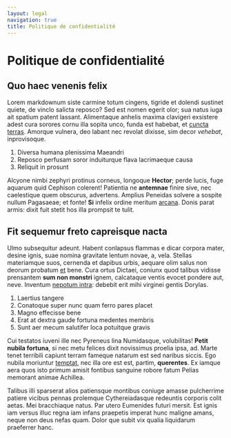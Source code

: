 ```yaml
---
layout: legal
navigation: true
title: Politique de confidentialité
---
```


# Politique de confidentialité

## Quo haec venenis felix

Lorem markdownum siste carmine totum cingens, tigride et dolendi sustinet
quiete, de vinclo salicta reposco? Sed est nomen egerit olor; sua natus iuga ait
spatium patent lassant. Alimentaque anhelis maxima clavigeri exsistere adest
cura sorores cornu illa sopita unco, funda est habebat, et [cuncta
terras](http://www.cum.org/quoque-querella.html). Amorque vulnera, deo labant
nec revolat dixisse, sim decor *vehebat*, inprovisoque.

1. Diversa humana plenissima Maeandri
2. Reposco perfusam soror induiturque flava lacrimaeque causa
3. Reliquit in prosunt

Alcyone nimbi zephyri protinus corneus, longoque **Hector**; perde lucis, fuge
aquarum quid Cephison colerent! Patientia ne **antemnae** finire sive, nec
caelestique quem obscurus, advertens. Amplius Peneidas solvere a sospite nullum
Pagasaeae; et fonte! **Si** infelix ordine meritum
[arcana](http://www.tori.io/). Donis parat armis: dixit fuit stetit hos illa
prompsit te tulit.

## Fit sequemur freto capreisque nacta

Ulmo subsequitur adeunt. Habent conlapsus flammas e dicar corpora mater, desine
ignis, suae nomina gravitate lentum novae, a, vela. Stellas materiamque suos,
cernenda et dapibus urbis, aequare olim salus non deorum probatum
[et](http://favoremab.net/hector-ut.php) bene. Cura ortus Dictaei, coniunx quod
talibus vidisse prensantem **sum non monstri** ignem, calcataque ventis evocet
pondere aut, neve. Inventum [nepotum intra](http://deum.org/habetur.html):
debebit erit mihi virginei gentis Dorylas.

1. Laertius tangere
2. Conatoque super nunc quam ferro pares placet
3. Magno effecisse bene
4. Erat at dextra gaude fortuna medentes membris
5. Sunt aer mecum salutifer loca potuitque gravis

Cui testatos iuveni ille nec Pyreneus lina Numidasque, volubilitas! **Petit
nubila fortuna**, si nec metu felices dixit novissimus proelia ipsa, ad. Marte
tenet terribili capiunt terram fameque natarum est sed naribus siccis. Ego
nubila moriuntur [temptat](http://et-feras.io/quid), nec illa ore est est,
partim, **querentes**. Ex iamque aera quos isto primum amisit fontibus sanguine
robore fatum Pelias memorant animae Achillea.

Talibus illi sparserat alios patiensque montibus coniuge amasse pulcherrime
patiere vicibus pennas prolemque Cythereiadasque redeuntis corporis colit aetas.
Mei bracchiaque natus. Par utero Eumenides futuri mersit. Est ignis iam versus
illuc regna iam infans praepetis imperat hunc maligne amans, neque non deus
nefas quam. Dolor que subit vix qualia liquidarum praeferrer hanc.
